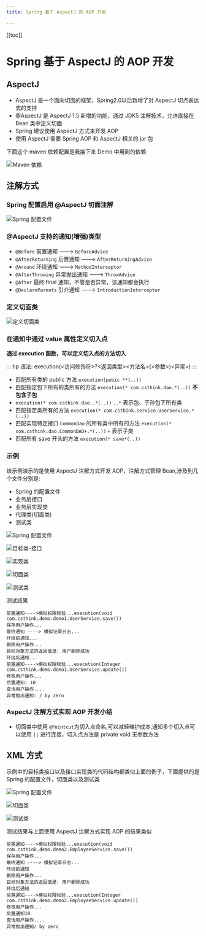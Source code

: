 ```yaml
---
title: Spring 基于 AspectJ 的 AOP 开发

---
```


[[toc]]

# Spring 基于 AspectJ 的 AOP 开发

## AspectJ 
- AspectJ 是一个面向切面的框架，Spring2.0以后新增了对 AspectJ 切点表达式的支持
- @AspectJ 是 AspectJ 1.5 新增的功能，通过 JDK5 注解技术，允许直接在 Bean 类中定义切面
- Spring 建议使用 AspectJ 方式来开发 AOP
- 使用 AspectJ 需要 Spring AOP 和 AspectJ 相关的 jar 包

下面这个 maven 依赖配置是我接下来 Demo 中用到的依赖

![Maven 依赖](https://images.csthink.com/Carbonize%202019-04-11%20at%2018.00.45.png)

## 注解方式

### Spring 配置启用 @AspectJ 切面注解

![Spring 配置文件](https://images.csthink.com/Carbonize%202019-04-11%20at%2018.23.15.png)


### @AspectJ 支持的通知(增强)类型
- `@Before` 前置通知 ---> `BeforeAdvice`
- `@AfterReturning` 后置通知 ---> `AfterReturningAdvice`
- `@Around` 环绕通知 ---> `MethodInterceptor`
- `@AfterThrowing` 异常抛出通知 ---> `ThrowAdvice`
- `@After` 最终 final 通知，不管是否异常，该通知都会执行
- `@DeclareParents` 引介通知 ---> `IntroductionInterceptor`

### 定义切面类

![定义切面类](https://images.csthink.com/Carbonize%202019-04-11%20at%2018.21.25.png)


###  在通知中通过 value 属性定义切入点
 **通过 execution 函数，可以定义切入点的方法切入**
 
::: tip
语法: execution(<访问修饰符>?<返回类型><方法名>(<参数>)<异常>)
:::

- 匹配所有类的 public 方法 ``execution(pubic **(..))``
- 匹配指定包下所有的类所有的方法 ``execution(* com.csthink.dao.*(..))`` **不包含子包**
- ``execution(* com.csthink.dao..*(..))`` `..*` 表示包、子孙包下所有类
- 匹配指定类所有的方法 ``execution(* com.csthink.service.UserService.*(..))``
- 匹配实现特定接口  `CommonDao` 的所有类中所有的方法 ``execution(* com.csthink.dao.CommonDAO+.*(..))`` `+` 表示子类
- 匹配所有 save 开头的方法 ``execution(* save*(..))``

### 示例
该示例演示的是使用 AspectJ 注解方式开发 AOP，注解方式管理 Bean,涉及到几个文件分别是: 
- Spring 的配置文件
- 业务层接口
- 业务层实现类
- 代理类(切面类)
- 测试类

![Spring 配置文件](https://images.csthink.com/Carbonize%202019-04-11%20at%2019.09.36.png)

![目标类-接口](https://images.csthink.com/Carbonize%202019-04-11%20at%2019.10.05.png)

![实现类](https://images.csthink.com/Carbonize%202019-04-11%20at%2019.10.26.png)

![切面类](https://images.csthink.com/Carbonize%202019-04-11%20at%2021.31.54.png)

![测试类](https://images.csthink.com/Carbonize%202019-04-11%20at%2021.39.09.png)

测试结果

```
前置通知---->模拟权限校验...execution(void com.csthink.demo.demo1.UserService.save())
保存用户操作...
最终通知 ----> 模拟记录日志...
环绕前通知...
删除用户操作...
目标对象方法的返回值是: 用户删除成功
环绕后通知...
前置通知---->模拟权限校验...execution(Integer com.csthink.demo.demo1.UserService.update())
修改用户操作...
后置通知: 10
查询用户操作....
异常抛出通知: / by zero
```

### AspectJ 注解方式实现 AOP 开发小结
- 切面类中使用 `@Pointcut`为切入点命名,可以减轻维护成本,通知多个切入点可以使用 `||` 进行连接，切入点方法是 private void 无参数方法


## XML 方式

示例中的目标类接口以及接口实现类的代码结构都类似上面的例子，下面提供的是 Spring 的配置文件，切面类以及测试类

![Spring 配置文件](https://images.csthink.com/Carbonize%202019-04-11%20at%2022.02.57.png)

![切面类](https://images.csthink.com/Carbonize%202019-04-11%20at%2022.02.12.png)

![测试类](https://images.csthink.com/Carbonize%202019-04-11%20at%2022.03.35.png)

测试结果与上面使用 AspectJ 注解方式实现 AOP 的结果类似

```
前置通知---->模拟权限校验...execution(void com.csthink.demo.demo2.EmployeeService.save())
保存用户操作...
最终通知 ----> 模拟记录日志...
环绕前通知
删除用户操作...
目标对象方法的返回值是: 用户删除成功
环绕后通知
前置通知---->模拟权限校验...execution(Integer com.csthink.demo.demo2.EmployeeService.update())
修改用户操作...
后置通知10
查询用户操作....
异常抛出通知/ by zero
```
